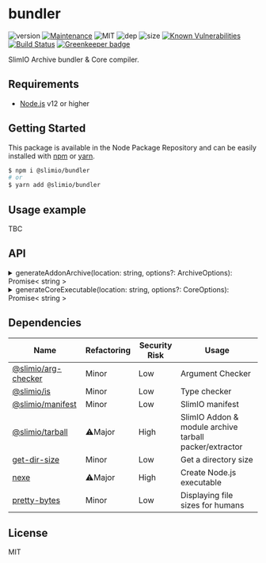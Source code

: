 # bundler
![version](https://img.shields.io/badge/dynamic/json.svg?url=https://raw.githubusercontent.com/SlimIO/bundler/master/package.json?token=AOgWw3vrgQuu-U4fz1c7yYZyc7XJPNtrks5catjdwA%3D%3D&query=$.version&label=Version)
[![Maintenance](https://img.shields.io/badge/Maintained%3F-yes-green.svg)](https://github.com/SlimIO/bundler/commit-activity)
![MIT](https://img.shields.io/github/license/mashape/apistatus.svg)
![dep](https://img.shields.io/david/SlimIO/bundler)
![size](https://img.shields.io/github/languages/code-size/SlimIO/bundler)
[![Known Vulnerabilities](https://snyk.io//test/github/SlimIO/bundler/badge.svg?targetFile=package.json)](https://snyk.io//test/github/SlimIO/bundler?targetFile=package.json)
[![Build Status](https://travis-ci.com/SlimIO/Bundler.svg?branch=master)](https://travis-ci.com/SlimIO/Bundler) [![Greenkeeper badge](https://badges.greenkeeper.io/SlimIO/Bundler.svg)](https://greenkeeper.io/)

SlimIO Archive bundler & Core compiler.

## Requirements
- [Node.js](https://nodejs.org/en/) v12 or higher

## Getting Started

This package is available in the Node Package Repository and can be easily installed with [npm](https://docs.npmjs.com/getting-started/what-is-npm) or [yarn](https://yarnpkg.com).

```bash
$ npm i @slimio/bundler
# or
$ yarn add @slimio/bundler
```

## Usage example
TBC

## API

<details><summary>generateAddonArchive(location: string, options?: ArchiveOptions): Promise< string ></summary>
<br />

Create Addon archive.

```js
const { generateAddonArchive } = require("@slimio/bundler");

generateAddonArchive("F:\\Code\\Agent\\addons\\alerting", {
    debug: true
}).catch(console.error);
```

</details>

<details><summary>generateCoreExecutable(location: string, options?: CoreOptions): Promise< string ></summary>
<br />

Compile the core. Options is described by the following interface
```ts
interface CoreOptions {
    debug?: boolean;
    cwd?: string;
}
```

```js
const { generateCoreExecutable } = require("@slimio/bundler");
const { join } = require("path");

generateCoreExecutable("F:\\Code\\AgentTest", {
        debug: true,
        cwd: join(__dirname, "build")
    });
}).then(() => console.log("core compiled")).catch(console.error);
```

</details>

## Dependencies

|Name|Refactoring|Security Risk|Usage|
|---|---|---|---|
|[@slimio/arg-checker](https://github.com/SlimIO/bundler)|Minor|Low|Argument Checker|
|[@slimio/is](https://github.com/SlimIO/is#readme)|Minor|Low|Type checker|
|[@slimio/manifest](https://github.com/SlimIO/Manifester#readme)|Minor|Low|SlimIO manifest|
|[@slimio/tarball](https://github.com/SlimIO/Tarball)|⚠️Major|High|SlimIO Addon & module archive tarball packer/extractor|
|[get-dir-size](https://github.com/fraxken/dir-size#readme)|Minor|Low|Get a directory size|
|[nexe](https://github.com/nexe/nexe#readme)|⚠️Major|High|Create Node.js executable|
|[pretty-bytes](https://github.com/sindresorhus/pretty-bytes#readme)|Minor|Low|Displaying file sizes for humans|

## License
MIT
